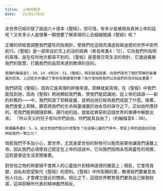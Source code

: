 ```yaml
---
title:  上帝的聖言
date:   22/01/2018
---
```


全世界已經印發了超過六十億本《聖經》，但可惜，有多少是被視為真神上帝的話呢？又有多少人是懷著一顆想要了解真理的心去細細閱讀《聖經》呢？

正確的研經會調整我們靈性的指南針，使我們在這個充滿虛假與迷惑的世界中安然航行。《聖經》是一部來自於天上的活的經典（希伯來書4：12），它向我們所指明的真理，是在任何地方都尋不到的。《聖經》是基督日常生活的南針，它通過擴展我們的智慧，打磨我們的品質來達到教導的目的。

`閱讀約翰福音5：39，14：6和20：31。《聖經》，特別是福音書，向我們提供了關於耶穌的最權威的訊息。上述經文中講述了那些有關基督的事？為什麼祂對我們以及我們的信仰如此重要？`

我們研究《聖經》，因為它是真理的終極來源。耶穌就是真理，在《聖經》中我們能找到祂，因為《聖經》將祂顯給我們看，使我們能認識祂。從上帝的話語——新約和舊約——中，我們知道了耶穌是誰，並明白祂已經為我們成就了什麼。接著，我們會愛上耶穌，願意將我們的生命與靈魂置於祂永恆的保守之下。正如祂所應許的，若我們能夠跟隨耶穌，遵行祂的話，就能從罪惡和這個世界的束縛中解脫出來。 「所以天父的兒子若叫你們自由，你們就真自由了」（約翰福音8：36）。

`閱讀羅馬書8：5，6。經文對我們發出什麼警告？在這場心靈的鬥爭中，學習上帝的話語如何能夠助我們一臂之力？`

	
倘若我們不多加小心，愛世界，尤其是愛世俗的財物可以輕而易舉地讓我們遠離上帝。因此我們必須使自己堅定在上帝的話語中，它向我們指明永恆與靈性的現實，這對基督徒生活至關重要。

對世俗之物的熱愛絕不會將人的心靈提升到精神道德的層面上；相反，它會用貪婪、自私和慾望取代《聖經》的原則。《聖經》中所彰顯的愛，教導我們要樂意為他人付出，才會建立彼此的關係。相比之下，這個世界教育我們要為自己聚斂財富，這與耶穌所代表的精神截然相反。